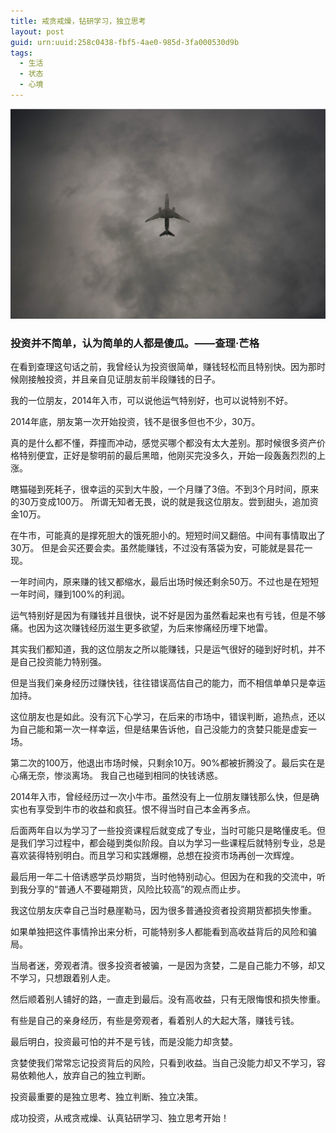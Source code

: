 ```yaml
---
title: 戒贪戒燥，钻研学习，独立思考
layout: post
guid: urn:uuid:258c0438-fbf5-4ae0-985d-3fa000530d9b
tags:
  - 生活
  - 状态
  - 心境
---
```



[![](/media/files/2018/01/22/jt.png)](https://bolg-1257385283.cos.ap-chengdu.myqcloud.com/2018/01/22/jt.png)

### 投资并不简单，认为简单的人都是傻瓜。——查理·芒格

在看到查理这句话之前，我曾经认为投资很简单，赚钱轻松而且特别快。因为那时候刚接触投资，并且亲自见证朋友前半段赚钱的日子。

我的一位朋友，2014年入市，可以说他运气特别好，也可以说特别不好。

2014年底，朋友第一次开始投资，钱不是很多但也不少，30万。

真的是什么都不懂，莽撞而冲动，感觉买哪个都没有太大差别。那时候很多资产价格特别便宜，正好是黎明前的最后黑暗，他刚买完没多久，开始一段轰轰烈烈的上涨。

瞎猫碰到死耗子，很幸运的买到大牛股，一个月赚了3倍。不到3个月时间，原来的30万变成100万。
所谓无知者无畏，说的就是我这位朋友。尝到甜头，追加资金10万。

在牛市，可能真的是撑死胆大的饿死胆小的。短短时间又翻倍。中间有事情取出了30万。
但是会买还要会卖。虽然能赚钱，不过没有落袋为安，可能就是昙花一现。

一年时间内，原来赚的钱又都缩水，最后出场时候还剩余50万。不过也是在短短一年时间，赚到100%的利润。

运气特别好是因为有赚钱并且很快，说不好是因为虽然看起来也有亏钱，但是不够痛。也因为这次赚钱经历滋生更多欲望，为后来惨痛经历埋下地雷。

其实我们都知道，我的这位朋友之所以能赚钱，只是运气很好的碰到好时机，并不是自己投资能力特别强。

但是当我们亲身经历过赚快钱，往往错误高估自己的能力，而不相信单单只是幸运加持。

这位朋友也是如此。没有沉下心学习，在后来的市场中，错误判断，追热点，还以为自己能和第一次一样幸运，但是结果告诉他，自己没能力的贪婪只能是虚妄一场。

第二次的100万，他退出市场时候，只剩余10万。90%都被折腾没了。最后实在是心痛无奈，惨淡离场。
我自己也碰到相同的快钱诱惑。

2014年入市，曾经经历过一次小牛市。虽然没有上一位朋友赚钱那么快，但是确实也有享受到牛市的收益和疯狂。恨不得当时自己本金再多点。

后面两年自以为学习了一些投资课程后就变成了专业，当时可能只是略懂皮毛。但是我们学习过程中，都会碰到类似阶段。自以为学习一些课程后就特别专业，总是喜欢装得特别明白。而且学习和实践爆棚，总想在投资市场再创一次辉煌。

最后用一年二十倍诱惑学员炒期货，当时他特别动心。但因为在和我的交流中，听到我分享的“普通人不要碰期货，风险比较高”的观点而止步。

我这位朋友庆幸自己当时悬崖勒马，因为很多普通投资者投资期货都损失惨重。

如果单独把这件事情拎出来分析，可能特别多人都能看到高收益背后的风险和骗局。

当局者迷，旁观者清。很多投资者被骗，一是因为贪婪，二是自己能力不够，却又不学习，只想跟着别人走。

然后顺着别人铺好的路，一直走到最后。没有高收益，只有无限悔恨和损失惨重。

有些是自己的亲身经历，有些是旁观者，看着别人的大起大落，赚钱亏钱。

最后明白，投资最可怕的并不是亏钱，而是没能力却贪婪。

贪婪使我们常常忘记投资背后的风险，只看到收益。当自己没能力却又不学习，容易依赖他人，放弃自己的独立判断。

投资最重要的是独立思考、独立判断、独立决策。

成功投资，从戒贪戒燥、认真钻研学习、独立思考开始！